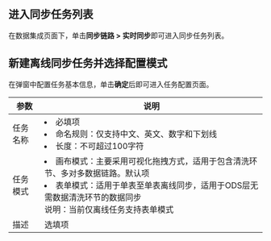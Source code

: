 ﻿## 进入同步任务列表
在数据集成页面下，单击**同步链路 > 实时同步**即可进入同步任务列表。
## 新建离线同步任务并选择配置模式
在弹窗中配置任务基本信息，单击**确定**后即可进入任务配置页面。

| 参数 | 说明| 
|---------|---------|
| 任务名称	| <li>必填项<li>命名规则：仅支持中文、英文、数字和下划线<li>长度：不可超过100字符|
| 任务模式| <li>画布模式：主要采用可视化拖拽方式，适用于包含清洗环节、多对多数据链路。默认项<li>表单模式：适用于单表至单表离线同步，适用于ODS层无需数据清洗环节的数据同步<br>说明：当前仅离线任务支持表单模式| 
|描述	|选填项|
